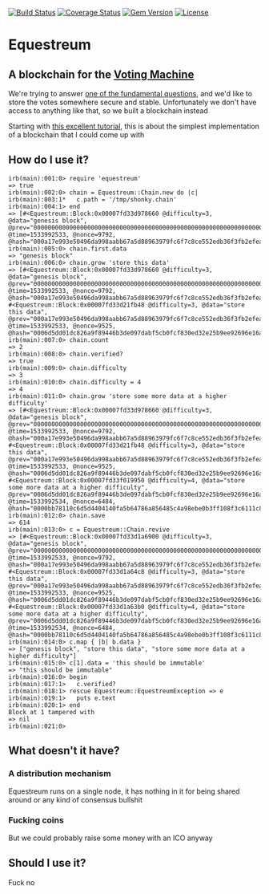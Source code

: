 [![Build Status](http://img.shields.io/travis/hat-festival/equestreum.svg?style=flat-square)](https://travis-ci.org/hat-festival/equestreum)
[![Coverage Status](http://img.shields.io/coveralls/hat-festival/equestreum.svg?style=flat-square)](https://coveralls.io/r/hat-festival/equestreum)
[![Gem Version](http://img.shields.io/gem/v/equestreum.svg?style=flat-square)](https://rubygems.org/gems/equestreum)
[![License](http://img.shields.io/:license-mit-blue.svg?style=flat-square)](http://hat-festival.mit-license.org)

# Equestreum

## A blockchain for the [Voting Machine](//github.com/hat-festival/voting-machine)

We're trying to answer [one of the fundamental questions](//www.quora.com/Would-you-rather-fight-100-duck-sized-horses-or-one-horse-sized-duck), and we'd like to store the votes somewhere secure and stable. Unfortunately we don't have access to anything like that, so we built a blockchain instead

Starting with [this excellent tutorial](https://yukimotopress.github.io/programming-blockchains-step-by-step), this is about the simplest implementation of a blockchain that I could come up with

## How do I use it?

    irb(main):001:0> require 'equestreum'
    => true
    irb(main):002:0> chain = Equestreum::Chain.new do |c|
    irb(main):003:1*   c.path = '/tmp/shonky.chain'
    irb(main):004:1> end
    => [#<Equestreum::Block:0x00007fd33d978660 @difficulty=3, @data="genesis block", @prev="0000000000000000000000000000000000000000000000000000000000000000", @time=1533992533, @nonce=9792, @hash="000a17e993e50496da998aabb67a5d88963979fc6f7c8ce552edb36f3fb2efea">]
    irb(main):005:0> chain.first.data
    => "genesis block"
    irb(main):006:0> chain.grow 'store this data'
    => [#<Equestreum::Block:0x00007fd33d978660 @difficulty=3, @data="genesis block", @prev="0000000000000000000000000000000000000000000000000000000000000000", @time=1533992533, @nonce=9792, @hash="000a17e993e50496da998aabb67a5d88963979fc6f7c8ce552edb36f3fb2efea">, #<Equestreum::Block:0x00007fd33d21fb48 @difficulty=3, @data="store this data", @prev="000a17e993e50496da998aabb67a5d88963979fc6f7c8ce552edb36f3fb2efea", @time=1533992533, @nonce=9525, @hash="0006d5dd01dc826a9f89446b3de097dabf5cb0fcf830ed32e25b9ee92696e16a">]
    irb(main):007:0> chain.count
    => 2
    irb(main):008:0> chain.verified?
    => true
    irb(main):009:0> chain.difficulty
    => 3
    irb(main):010:0> chain.difficulty = 4
    => 4
    irb(main):011:0> chain.grow 'store some more data at a higher difficulty'
    => [#<Equestreum::Block:0x00007fd33d978660 @difficulty=3, @data="genesis block", @prev="0000000000000000000000000000000000000000000000000000000000000000", @time=1533992533, @nonce=9792, @hash="000a17e993e50496da998aabb67a5d88963979fc6f7c8ce552edb36f3fb2efea">, #<Equestreum::Block:0x00007fd33d21fb48 @difficulty=3, @data="store this data", @prev="000a17e993e50496da998aabb67a5d88963979fc6f7c8ce552edb36f3fb2efea", @time=1533992533, @nonce=9525, @hash="0006d5dd01dc826a9f89446b3de097dabf5cb0fcf830ed32e25b9ee92696e16a">, #<Equestreum::Block:0x00007fd33f019950 @difficulty=4, @data="store some more data at a higher difficulty", @prev="0006d5dd01dc826a9f89446b3de097dabf5cb0fcf830ed32e25b9ee92696e16a", @time=1533992534, @nonce=6484, @hash="0000bb78110c6d5d4404140fa5b64786a856485c4a98ebe0b3ff108f3c6111c8">]
    irb(main):012:0> chain.save
    => 614
    irb(main):013:0> c = Equestreum::Chain.revive
    => [#<Equestreum::Block:0x00007fd33d1a6900 @difficulty=3, @data="genesis block", @prev="0000000000000000000000000000000000000000000000000000000000000000", @time=1533992533, @nonce=9792, @hash="000a17e993e50496da998aabb67a5d88963979fc6f7c8ce552edb36f3fb2efea">, #<Equestreum::Block:0x00007fd33d1a64c8 @difficulty=3, @data="store this data", @prev="000a17e993e50496da998aabb67a5d88963979fc6f7c8ce552edb36f3fb2efea", @time=1533992533, @nonce=9525, @hash="0006d5dd01dc826a9f89446b3de097dabf5cb0fcf830ed32e25b9ee92696e16a">, #<Equestreum::Block:0x00007fd33d1a63b0 @difficulty=4, @data="store some more data at a higher difficulty", @prev="0006d5dd01dc826a9f89446b3de097dabf5cb0fcf830ed32e25b9ee92696e16a", @time=1533992534, @nonce=6484, @hash="0000bb78110c6d5d4404140fa5b64786a856485c4a98ebe0b3ff108f3c6111c8">]
    irb(main):014:0> c.map { |b| b.data }
    => ["genesis block", "store this data", "store some more data at a higher difficulty"]
    irb(main):015:0> c[1].data = 'this should be immutable'
    => "this should be immutable"
    irb(main):016:0> begin
    irb(main):017:1>   c.verified?
    irb(main):018:1> rescue Equestreum::EquestreumException => e
    irb(main):019:1>   puts e.text
    irb(main):020:1> end
    Block at 1 tampered with
    => nil
    irb(main):021:0>

## What doesn't it have?

### A distribution mechanism

Equestreum runs on a single node, it has nothing in it for being shared around or any kind of consensus bullshit

### Fucking coins

But we could probably raise some money with an ICO anyway

## Should I use it?

Fuck no
